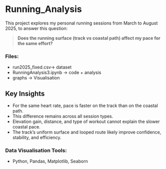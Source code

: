 # Running_Analysis

This project explores my personal running sessions from March to August 2025, to answer this question:

> **Does the running surface (track vs coastal path) affect my pace for the same effort?**

### Files:
- run2025_fixed.csv→ dataset
- RunningAnalysis3.ipynb → code + analysis
- graphs → Visualisation


##  Key Insights
- For the same heart rate, pace is faster on the track than on the coastal path.  
- This difference remains across all session types.  
- Elevation gain, distance, and type of workout cannot explain the slower coastal pace.  
- The track’s uniform surface and looped route likely improve confidence, stability, and efficiency.  

### Data Visualisation Tools:
- Python, Pandas, Matplotlib, Seaborn



